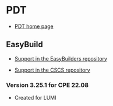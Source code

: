 # PDT

  * [PDT home page](https://www.cs.uoregon.edu/research/pdt/)


## EasyBuild

  * [Support in the EasyBuilders repository](https://github.com/easybuilders/easybuild-easyconfigs/tree/develop/easybuild/easyconfigs/p/PDT)

  * [Support in the CSCS repository](https://github.com/eth-cscs/production/tree/master/easybuild/easyconfigs/p/PDT)

### Version 3.25.1 for CPE 22.08

 * Created for LUMI
